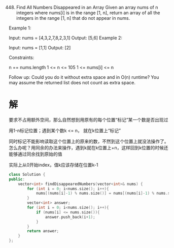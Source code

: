 448. Find All Numbers Disappeared in an Array
Given an array nums of n integers where nums[i] is in the range [1, n], return an array of all the integers in the range [1, n] that do not appear in nums.

 

Example 1:

Input: nums = [4,3,2,7,8,2,3,1]
Output: [5,6]
Example 2:

Input: nums = [1,1]
Output: [2]
 

Constraints:

n == nums.length
1 <= n <= 105
1 <= nums[i] <= n
 

Follow up: Could you do it without extra space and in O(n) runtime? You may assume the returned list does not count as extra space.

# 解
要求不占用额外空间，那么自然想到用原有的每个位置“标记”某一个数是否出现过

用1-n标记位置；遇到某个数k <= n， 就在k位置上“标记”

同时标记不能影响读取这个位置上的原来的数，不然到这个位置上就没法操作了。怎么办呢？用同余的办法来操作，遇到k就在k位置上+n，这样回到k位置的时候还能够通过同余找到原始的值

实际上从0开始index，值k应该存储在位置k-1

```c++
class Solution {
public:
    vector<int> findDisappearedNumbers(vector<int>& nums) {
        for (int i = 0; i<nums.size(); i++){
            nums[(nums[i]-1) % nums.size()] = nums[(nums[i]-1) % nums.size()] + nums.size();
        }
        vector<int> answer;
        for (int i = 0; i<nums.size(); i++){
            if (nums[i] <= nums.size()){
                answer.push_back(i+1);
            }
        }
        return answer;
    }
};
```